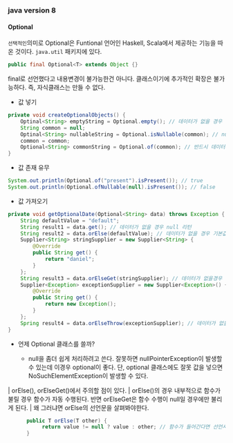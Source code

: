 ### java version 8

#### Optional

`선택적인`의미로 Optional은 Funtional 언어인 Haskell, Scala에서 제공하는 기능을 따온 것이다.
`java.util` 패키지에 있다.

```java
public final Optional<T> extends Object {}
```

final로 선언했다고 내용변경이 불가능한건 아니다. 클래스이기에 추가적인 확장은 불가능하다. 즉, 자식클래스는 만들 수 없다.

* 값 넣기

```java
private void createOptionalObjects() {
    Optinal<String> emptyString = Optional.empty(); // 데이터가 없을 경우
    String common = null;
    Optinal<String> nullableString = Optional.isNullable(common); // null이 추가될 수 있는 상황이라면
    common = common;
    Optional<String> commonString = Optional.of(common); // 반드시 데이터가 들어갈 수 있는 상황이라면
} 
```
* 값 존재 유무
```java
System.out.println(Optional.of("present").isPresent()); // true
System.out.println(Optional.ofNullable(null).isPresent()); // false
```

* 값 가져오기
```java
private void getOptionalDate(Optional<String> data) throws Exception {
    String defaultValue = "default";
    String result1 = data.get(); // 데이터가 없을 경우 null 리턴
    String result2 = data.orElse(defaultValue); // 데이터가 없을 경우 기본값으로 들어감
    Supplier<String> stringSupplier = new Supplier<String> {
        @Override
        public String get() {
            return "daniel";
        }
    };
    String result3 = data.orElseGet(stringSupplier); // 데이터가 없을경우 기본값을 들어감
    Supplier<Exception> exceptionSupplier = new Supplier<Exception>() {
        @Override
        public String get() {
            return new Exception();
        }
    };
    Spring result4 = data.orElseThrow(exceptionSupplier); // 데이터가 없을 때, 예외를 발생시키고 싶은 경우
}
```

* 언제 Optional 클래스를 쓸까?

    * null을 좀더 쉽게 처리하려고 쓴다. 잘못하면 nullPointerException이 발생할 수 있는데 이경우 optional이 좋다. 단, optional 클래스에도 잘못 값을 넣으면 NoSuchElementException이 발생할 수 있다.

| orElse(), orElseGet()에서 주의할 점이 있다.
| orElse()의 경우 내부적으로 함수가 불릴 경우 함수가 자동 수행된다. 반면 orElseGet은 함수 수행이 null일 경우에만 불리게 된다.
| 왜 그러냐면 orElse의 선언문을 살펴봐야한다.
 ```java
       public T orElse(T other) {
            return value != null ? value : other; // 함수가 들어간다면 선언시 실행됨.
       }   
 ```
 